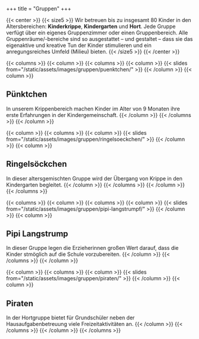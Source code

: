 +++
title = "Gruppen"
+++

{{< center >}}
{{< size5 >}}
Wir betreuen bis zu insgesamt 80 Kinder in den Altersbereichen:
**Kinderkrippe**, **Kindergarten** und **Hort**. Jede Gruppe verfügt über ein
eigenes Gruppenzimmer oder einen Gruppenbereich. Alle Gruppenräume/-bereiche
sind so ausgestattet – und gestaltet – dass sie das eigenaktive und kreative
Tun der Kinder stimulieren und ein anregungsreiches Umfeld (Milieu) bieten.
{{< /size5 >}}
{{< /center >}}

{{< columns >}}
{{< column >}}
{{< columns >}}
{{< column >}}
{{< slides from="/static/assets/images/gruppen/puenktchen/" >}}
{{< /column >}}
{{< column >}}
<h2 class="subtitle">Pünktchen</h2>
In unserem Krippenbereich machen Kinder im
Alter von 9 Monaten ihre erste Erfahrungen in
der Kindergemeinschaft.
{{< /column >}}
{{< /columns >}}
{{< /column >}}

{{< column >}}
{{< columns >}}
{{< column >}}
{{< slides from="/static/assets/images/gruppen/ringelsoeckchen/" >}}
{{< /column >}}
{{< column >}}
<h2 class="subtitle">Ringelsöckchen</h2>
In dieser altersgemischten Gruppe wird der Übergang von Krippe in den
Kindergarten begleitet.
{{< /column >}}
{{< /columns >}}
{{< /column >}}
{{< /columns >}}

{{< columns >}}
{{< column >}}
{{< columns >}}
{{< column >}}
{{< slides from="/static/assets/images/gruppen/pipi-langstrumpf/" >}}
{{< /column >}}
{{< column >}}
<h2 class="subtitle">Pipi Langstrump</h2>
In dieser Gruppe legen die Erzieherinnen großen Wert darauf, dass die Kinder
stmöglich auf die Schule vorzubereiten.
{{< /column >}}
{{< /columns >}}
{{< /column >}}

{{< column >}}
{{< columns >}}
{{< column >}}
{{< slides from="/static/assets/images/gruppen/piraten/" >}}
{{< /column >}}
{{< column >}}
<h2 class="subtitle">Piraten</h2>
In der Hortgruppe bietet für Grundschüler neben der Hausaufgabenbetreuung viele
Freizeitaktivitäten an.
{{< /column >}}
{{< /columns >}}
{{< /column >}}
{{< /columns >}}
